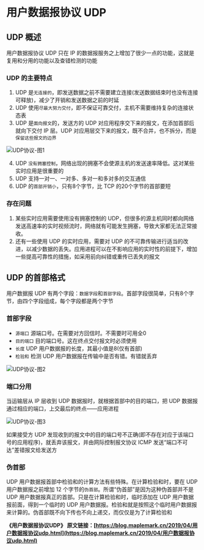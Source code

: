 # 用户数据报协议 UDP

## UDP 概述

用户数据报协议 UDP 只在 IP 的数据报服务之上增加了很少一点的功能，这就是复用和分用的功能以及查错检测的功能

### UDP 的主要特点

1. UDP 是`无连接的`，即发送数据之前不需要建立连接(发送数据结束时也没有连接可释放)，减少了开销和发送数据之前的时延
2. UDP 使用`尽最大努力交付`，即不保证可靠交付，主机不需要维持复杂的连接状态表
3. UDP 是`面向报文`的，发送方的 UDP 对应用程序交下来的报文，在添加首部后就向下交付 IP 层。UDP 对应用层交下来的报文，既不合并，也不拆分，而是`保留这些报文的边界`

![UDP协议-图1](https://gfblog.cn/images/github/gfphp/network-udp-01.png)

4. UDP `没有拥塞控制`，网络出现的拥塞不会使源主机的发送速率降低。这对某些实时应用是很重要的
5. UDP 支持一对一、一对多、多对一和多对多的交互通信
6. UDP 的`首部开销小`，只有8个字节，比 TCP 的20个字节的首部要短

### 存在问题

1. 某些实时应用需要使用没有拥塞控制的 UDP，但很多的源主机同时都向网络发送高速率的实时视频流时，网络就有可能发生拥塞，导致大家都无法正常接收。
2. 还有一些使用 UDP 的实时应用，需要对 UDP 的不可靠传输进行适当的改进，以减少数据的丢失。应用进程可以在不影响应用的实时性的前提下，增加一些提高可靠性的措施，如采用前向纠错或重传已丢失的报文

## UDP 的首部格式

用户数据报 UDP 有两个字段：`数据字段`和`首部字段`。首部字段很简单，只有8个字节，由四个字段组成，每个字段都是两个字节

### 首部字段

- `源端口` 源端口号。在需要对方回信时。不需要时可用全0
- `目的端口` 目的端口号。这在终点交付报文时必须使用
- `长度` UDP 用户数据报的长度，其最小值是8(仅有首部)
- `检验和` 检测 UDP 用户数据报在传输中是否有错。有错就丢弃

![UDP协议-图2](https://gfblog.cn/images/github/gfphp/network-udp-02.png)

### 端口分用

当运输层从 IP 层收到 UDP 数据报时，就根据首部中的目的端口，把 UDP 数据报通过相应的端口，上交最后的终点——应用进程

![UDP协议-图3](https://gfblog.cn/images/github/gfphp/network-udp-03.png)

如果接受方 UDP 发现收到的报文中的目的端口号不正确(即不存在对应于该端口号的应用程序)，就丢弃该报文，并由网际控制报文协议 ICMP 发送“端口不可达”差错报文给发送方

### 伪首部

UDP 用户数据报首部中检验和的计算方法有些特殊。在计算检验和时，要在 UDP 用户数据报之前增加 12 个字节的`伪首部`。所谓“伪首部”是因为这种伪首部并不是 UDP 用户数据报真正的首部。只是在计算检验和时，临时添加在 UDP 用户数据报前面，得到一个临时的 UDP 用户数据报。检验和就是按照这个临时用户数据报来计算的。伪首部既不向下传也不向上递交，而仅仅是为了计算检验和

**《用户数据报协议UDP》 原文链接：[https://blog.maplemark.cn/2019/04/用户数据报协议udp.html](https://blog.maplemark.cn/2019/04/用户数据报协议udp.html)**